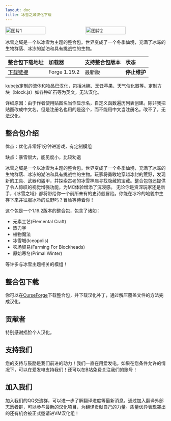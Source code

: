 ```yaml
---
layout: doc
title: 冰雪之域汉化下载
---
```


<div style="display: flex">
  <img src="https://s21.ax1x.com/2024/03/10/pFy0rwD.jpg" style="width:50%" alt="图片1">
  <img src="https://s21.ax1x.com/2024/03/10/pFyoNQK.jpg" style="width:50%" alt="图片2">
</div>

冰雪之域是一个以冰雪为主题的整合包。世界变成了一个冬季仙境，充满了冰冻的生物群落、冰冻的湖泊和具有挑战性的生物。

整合包下载地址|加载器|支持整合包版本|状态
:-|:-|:-|:-
[下载链接](https://www.curseforge.com/minecraft/modpacks/frozenopolis)|Forge 1.19.2|最新版|**停止维护**|

<DownloadLinks :methods="[
  { id: 'lanzou', text: '下载汉化', icon: '/imgs/svg/lanzou.svg', link: 'https://wulian233.lanzouj.com/ibKuk1qy9rbe' },
  { id: 'bilibili', text: '专栏介绍', icon: '/imgs/svg/bilibili.svg', link: 'https://www.bilibili.com/read/cv33005621/' },
  { id: 'lazy', text: '懒汉下载', icon: '/imgs/logo/logo_64.png', link: '/lazy/' }
]" />

kubejs定制的流体和物品已汉化，包括冰碗、烹饪苹果、天气催化器等。定制方块（block.js）如各种矿石等为英文，无法汉化。

详细原因：由于作者使用贴图名当作显示名，自定义函数遍历列表创建。除非我把贴图改成中文名。但是注册名也用的是这个，而不能用中文当注册名。改不了，无法汉化。

## 整合包介绍

优点：优化非常好1分钟进游戏，有定制模组

缺点：暴雪很大，能见度小，比较劝退

冰雪之域是一个以冰雪为主题的整合包。世界变成了一个冬季仙境，充满了冰冻的生物群落、冰冻的湖泊和具有挑战性的生物。玩家将勇敢地穿越冰封的荒野，发现新的工具、武器和盔甲，并探索古老的冰雪神庙寻找隐藏的宝藏。整合包包还提供了令人惊叹的视觉增强功能，为MC体验增添了沉浸感。 无论你是资深玩家还是新手，《冰雪之域》都将带给你一个前所未有的史诗般冒险。你能在冰冷的地貌中生存下来并征服冰冷的荒野吗？冒险等待着你！

这个包是一个1.19.2版本的整合包，包含了诸如：
- 元素工艺(Elemental Craft)
- 热力学
- 植物魔法
- 冰雪城(Iceopolis)
- 农场贸易(Farming For Blockheads)
- 原始寒冬(Primal Winter)

等许多与冰雪主题相关的模组！

## 整合包下载

你可以在[CurseForge](https://www.curseforge.com/minecraft/modpacks/frozenopolis)下载整合包，并下载汉化补丁，通过解压覆盖文件的方法完成汉化。

## 贡献者

特别感谢捂脸个人汉化。

## 支持我们

您的支持与鼓励是我们前进的动力！我们一直在用爱发电。如果在您条件允许的情况下，可以在爱发电支持我们！还可以在B站免费关注我们的账号！

## 加入我们

加入我们的QQ交流群，可以进一步了解翻译进度等最新消息。通过加入翻译外部志愿者群，可以参与最新的汉化项目，为翻译贡献自己的力量。质量优异表现突出的还有机会被正式邀请进VM汉化组！
